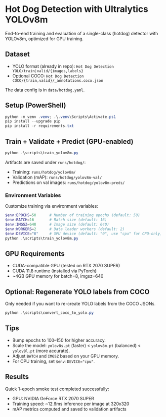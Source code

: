 # Hot Dog Detection with Ultralytics YOLOv8m

End-to-end training and evaluation of a single-class (hotdog) detector with YOLOv8m, optimized for GPU training.

## Dataset

- YOLO format (already in repo): `Hot Dog Detection YOLO/train|valid/{images,labels}`
- Optional COCO: `Hot Dog Detection COCO/{train,valid}/_annotations.coco.json`

The data config is in `data/hotdog.yaml`.

## Setup (PowerShell)

```powershell
python -m venv .venv; .\.venv\Scripts\Activate.ps1
pip install --upgrade pip
pip install -r requirements.txt
```

## Train + Validate + Predict (GPU-enabled)

```powershell
python .\scripts\train_yolov8m.py
```

Artifacts are saved under `runs/hotdog/`:

- Training: `runs/hotdog/yolov8m/`
- Validation (mAP): `runs/hotdog/yolov8m-val/`
- Predictions on val images: `runs/hotdog/yolov8m-preds/`

### Environment Variables

Customize training via environment variables:

```powershell
$env:EPOCHS=50      # Number of training epochs (default: 50)
$env:BATCH=16       # Batch size (default: 16)
$env:IMGSZ=640      # Image size (default: 640)
$env:WORKERS=2      # Data loader workers (default: 2)
$env:DEVICE="0"     # GPU device (default: "0", use "cpu" for CPU-only)
python .\scripts\train_yolov8m.py
```

## GPU Requirements

- CUDA-compatible GPU (tested on RTX 2070 SUPER)
- CUDA 11.8 runtime (installed via PyTorch)
- ~4GB GPU memory for batch=8, imgsz=640

## Optional: Regenerate YOLO labels from COCO

Only needed if you want to re-create YOLO labels from the COCO JSONs.

```powershell
python .\scripts\convert_coco_to_yolo.py
```

## Tips

- Bump epochs to 100–150 for higher accuracy.
- Scale the model: `yolov8s.pt` (faster) < `yolov8m.pt` (balanced) < `yolov8l.pt` (more accurate).
- Adjust `BATCH` and `IMGSZ` based on your GPU memory.
- For CPU training, set `$env:DEVICE="cpu"`.

## Results

Quick 1-epoch smoke test completed successfully:

- GPU: NVIDIA GeForce RTX 2070 SUPER
- Training speed: ~12.6ms inference per image at 320x320
- mAP metrics computed and saved to validation artifacts
